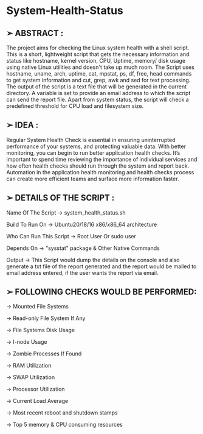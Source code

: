 # System-Health-Status
## ➢ ABSTRACT :
The project aims for checking the Linux system health with a shell script. This is a short, lightweight script that gets the necessary information and status like hostname, kernel version, CPU, Uptime, memory/ disk usage using native Linux utilities and doesn't take up much room. The Script uses hostname, uname, arch, uptime, cat, mpstat, ps, df, free, head commands to get system information and cut, grep, awk and sed for text processing. The output of the script is a text file that will be generated in the current directory. A variable is set to provide an email address to which the script can send the report file. Apart from system status, the script will check a predefined threshold for CPU load and filesystem size.

## ➢ IDEA :
Regular System Health Check is essential in ensuring uninterrupted performance of your systems, and protecting valuable data. With better monitoring, you can begin to run better application health checks. It’s important to spend time reviewing the importance of individual services and how often health checks should run through the system and report back. Automation in the application health monitoring and health checks process can create more efficient teams and surface more information faster.

## ➢ DETAILS OF THE SCRIPT :

Name Of The Script → system_health_status.sh

Build To Run On → Ubuntu20/18/16 x86/x86_64 architecture

Who Can Run This Script → Root User Or sudo user

Depends On → "sysstat" package & Other Native Commands

Output → This Script would dump the details on the console and also generate a txt file of the report generated and the report would be mailed to email address entered, if the user wants the report via email.

## ➢ FOLLOWING CHECKS WOULD BE PERFORMED:

→ Mounted File Systems

→ Read-only File System If Any

→ File Systems Disk Usage

→ I-node Usage

→ Zombie Processes If Found

→ RAM Utilization

→ SWAP Utilization

→ Processor Utilization

→ Current Load Average

→ Most recent reboot and shutdown stamps

→ Top 5 memory & CPU consuming resources
